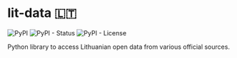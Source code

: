 # lit-data 🇱🇹

![PyPI](https://img.shields.io/pypi/v/lit-data) ![PyPI - Status](https://img.shields.io/pypi/status/lit-data) ![PyPI - License](https://img.shields.io/pypi/l/lit-data)

Python library to access Lithuanian open data from various official sources.
